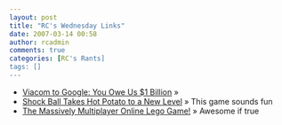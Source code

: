 ```yaml
---
layout: post
title: "RC's Wednesday Links"
date: 2007-03-14 00:58
author: rcadmin
comments: true
categories: [RC's Rants]
tags: []
---
```

<ul>
<li><a href="http://gizmodo.com/gadgets/home-entertainment/viacom-to-google-you-owe-us-1-billion-243798.php" title="Viacom to Google: You Owe Us $1 Billion">Viacom to Google: You Owe Us $1 Billion</a> &raquo; </li>
<li><a href="http://gizmodo.com/gadgets/gadgets/shock-ball-takes-hot-potato-to-a-new-level-242751.php" title="Shock Ball Takes Hot Potato to a New Level">Shock Ball Takes Hot Potato to a New Level</a> &raquo; This game sounds fun</li>
<li><a href="http://gizmodo.com/gadgets/gadgets/the-massively-multiplayer-online-lego-game-241663.php" title="The Massively Multiplayer Online Lego Game!">The Massively Multiplayer Online Lego Game!</a> &raquo; Awesome if true</li>
</ul>

